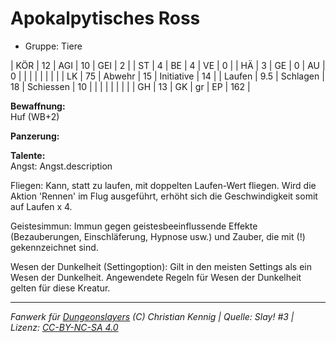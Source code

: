 # Apokalpytisches Ross  
- Gruppe: Tiere  

| KÖR    | 12  | AGI      | 10 | GEI        | 2   |
| ST     | 4   | BE       | 4  | VE         | 0   |
| HÄ     | 3   | GE       | 0  | AU         | 0   |
|        |     |          |    |            |     |
| LK     | 75  | Abwehr   | 15 | Initiative | 14  |
| Laufen | 9.5 | Schlagen | 18 | Schiessen  | 10  |
|        |     |          |    |            |     |
| GH     | 13  | GK       | gr | EP         | 162 |


**Bewaffnung:**  
Huf (WB+2)

**Panzerung:**  


**Talente:**  
Angst: Angst.description

Fliegen: Kann, statt zu laufen, mit doppelten Laufen-Wert fliegen. Wird die Aktion 'Rennen' im Flug ausgeführt, erhöht sich die Geschwindigkeit somit auf Laufen x 4.

Geistesimmun: Immun gegen geistesbeeinflussende Effekte (Bezauberungen, Einschläferung, Hypnose usw.) und Zauber, die mit (!) gekennzeichnet sind.

Wesen der Dunkelheit (Settingoption): Gilt in den meisten Settings als ein Wesen der Dunkelheit. Angewendete Regeln für Wesen der Dunkelheit gelten für diese Kreatur.





___
*Fanwerk für [Dungeonslayers](https://www.dungeonslayers.net/) (C) Christian Kennig | Quelle: Slay! #3 | Lizenz: [CC-BY-NC-SA 4.0](https://creativecommons.org/licenses/by-nc-sa/4.0/deed.de)*